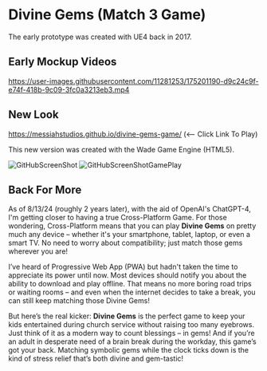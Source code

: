 # Divine Gems (Match 3 Game)
The early prototype was created with UE4 back in 2017.


## Early Mockup Videos

https://user-images.githubusercontent.com/11281253/175201190-d9c24c9f-e74f-418b-9c09-3fc0a3213eb3.mp4

## New Look
<a href="https://messiahstudios.github.io/divine-gems-game/" target="_blank">https://messiahstudios.github.io/divine-gems-game/</a> (<-- Click Link To Play)



This new version was created with the Wade Game Engine (HTML5).

![GitHubScreenShot](https://user-images.githubusercontent.com/11281253/175720048-b55e9aba-2416-491d-b3a3-8a048d9ea1e0.png)
![GitHubScreenShotGamePlay](https://user-images.githubusercontent.com/11281253/175720511-ff5492ec-c756-4f0d-8f6d-95cc140f435e.png)

## Back For More
As of 8/13/24 (roughly 2 years later), with the aid of OpenAI's ChatGPT-4, I'm getting closer to having a true Cross-Platform Game. For those wondering, Cross-Platform means that you can play **Divine Gems** on pretty much any device – whether it's your smartphone, tablet, laptop, or even a smart TV. No need to worry about compatibility; just match those gems wherever you are!

I’ve heard of Progressive Web App (PWA) but hadn't taken the time to appreciate its power until now. Most devices should notify you about the ability to download and play offline. That means no more boring road trips or waiting rooms – and even when the internet decides to take a break, you can still keep matching those Divine Gems!

But here’s the real kicker: **Divine Gems** is the perfect game to keep your kids entertained during church service without raising too many eyebrows. Just think of it as a modern way to count blessings – in gems! And if you’re an adult in desperate need of a brain break during the workday, this game’s got your back. Matching symbolic gems while the clock ticks down is the kind of stress relief that’s both divine and gem-tastic!
